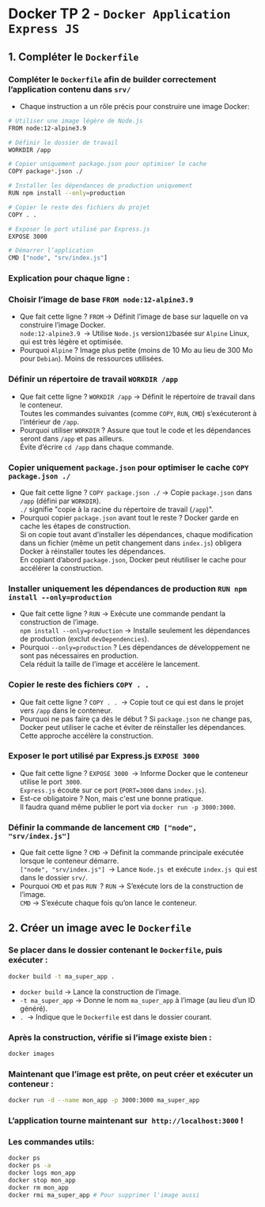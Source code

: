 # Docker TP 2 - `Docker Application Express JS`
## 1. Compléter le `Dockerfile `
### Compléter le `Dockerfile` afin de builder correctement l’application contenu dans `srv/`
- Chaque instruction a un rôle précis pour construire une image Docker:
```bash
# Utiliser une image légère de Node.js
FROM node:12-alpine3.9

# Définir le dossier de travail
WORKDIR /app

# Copier uniquement package.json pour optimiser le cache
COPY package*.json ./

# Installer les dépendances de production uniquement
RUN npm install --only=production

# Copier le reste des fichiers du projet
COPY . .

# Exposer le port utilisé par Express.js
EXPOSE 3000

# Démarrer l’application
CMD ["node", "srv/index.js"]

```
### Explication pour chaque ligne :
### Choisir l’image de base `FROM node:12-alpine3.9`
- Que fait cette ligne ?
`FROM` → Définit l’image de base sur laquelle on va construire l’image Docker.  
`node:12-alpine3.9 `→ Utilise `Node.js` version` 12 `basée sur `Alpine` Linux, qui est très légère et optimisée.  
- Pourquoi `Alpine` ?
Image plus petite (moins de 10 Mo au lieu de 300 Mo pour `Debian`). Moins de ressources utilisées.
### Définir un répertoire de travail `WORKDIR /app`
- Que fait cette ligne ?
`WORKDIR /app` → Définit le répertoire de travail dans le conteneur.  
Toutes les commandes suivantes (comme `COPY`, `RUN`, `CMD`) s’exécuteront à l’intérieur de `/app`.
- Pourquoi utiliser `WORKDIR` ?
Assure que tout le code et les dépendances seront dans `/app` et pas ailleurs.  
Évite d’écrire `cd /app` dans chaque commande.
### Copier uniquement `package.json` pour optimiser le cache `COPY package.json ./`
- Que fait cette ligne ?
`COPY package.json ./` → Copie `package.json` dans `/app` (défini par `WORKDIR`).  
`./` signifie "copie à la racine du répertoire de travail (`/app`)".
- Pourquoi copier `package.json` avant tout le reste ?
Docker garde en cache les étapes de construction.  
Si on copie tout avant d’installer les dépendances, chaque modification dans un fichier (même un petit changement dans `index.js`) obligera Docker à réinstaller toutes les dépendances.  
En copiant d’abord `package.json`, Docker peut réutiliser le cache pour accélérer la construction.

### Installer uniquement les dépendances de production `RUN npm install --only=production`
- Que fait cette ligne ?
`RUN` → Exécute une commande pendant la construction de l’image.  
`npm install --only=production` → Installe seulement les dépendances de production (exclut `devDependencies`).
- Pourquoi `--only=production` ?
Les dépendances de développement ne sont pas nécessaires en production.  
Cela réduit la taille de l’image et accélère le lancement.

### Copier le reste des fichiers `COPY . . `
- Que fait cette ligne ?
`COPY . . `→ Copie tout ce qui est dans le projet vers `/app` dans le conteneur.
- Pourquoi ne pas faire ça dès le début ?
Si `package.json` ne change pas, Docker peut utiliser le cache et éviter de réinstaller les dépendances.  
Cette approche accélère la construction.

### Exposer le port utilisé par Express.js `EXPOSE 3000`
 - Que fait cette ligne ?
`EXPOSE 3000 `→ Informe Docker que le conteneur utilise le port` 3000`.  
`Express.js` écoute sur ce port (`PORT=3000` dans `index.js`).
- Est-ce obligatoire ?
Non, mais c'est une bonne pratique.  
Il faudra quand même publier le port via `docker run -p 3000:3000`.

### Définir la commande de lancement `CMD ["node", "srv/index.js"]`
- Que fait cette ligne ?
`CMD` → Définit la commande principale exécutée lorsque le conteneur démarre.  
`["node", "srv/index.js"] `→ Lance `Node.js `et exécute `index.js `qui est dans le dossier `srv/`.
- Pourquoi `CMD` et pas `RUN `?
`RUN` → S’exécute lors de la construction de l’image.  
`CMD` → S’exécute chaque fois qu’on lance le conteneur.

## 2. Créer un image avec le `Dockerfile`
### Se placer dans le dossier contenant le `Dockerfile`, puis exécuter :
```bash
docker build -t ma_super_app .
```

- `docker build` → Lance la construction de l’image.  
- `-t ma_super_app` → Donne le nom `ma_super_app` à l’image (au lieu d’un ID généré).  
- `. `→ Indique que le `Dockerfile` est dans le dossier courant.

### Après la construction, vérifie si l’image existe bien :
```bash
docker images
```
### Maintenant que l’image est prête, on peut créer et exécuter un conteneur :

```bash
docker run -d --name mon_app -p 3000:3000 ma_super_app

```
### L’application tourne maintenant sur` http://localhost:3000` !

### Les commandes utils:
```bash
docker ps
docker ps -a
docker logs mon_app
docker stop mon_app
docker rm mon_app
docker rmi ma_super_app # Pour supprimer l'image aussi
```